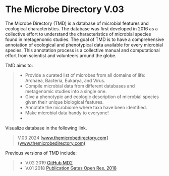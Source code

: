 # The Microbe Directory V.03

The Microbe Directory (TMD) is a database of microbial features and ecological characteristics. The database was first developed in 2016 as a collective effort to understand the characteristics of microbial species found in metagenomic studies.
The goal of TMD is to have a comprehensive annotation of ecological and phenotypical data available for every microbial species. This annotation process is a collective manual and computational effort from scientist and volunteers around the globe.

TMD aims to:

>* Provide a curated list of microbes from all domains of life: Archaea, Bacteria, Eukarya, and Virus.
>* Compile microbial data from different databases and metagenomic studies into a single one.
>* Give a phenotypic and ecologic description of microbial species given their unique biological features.
>* Annotate the microbiome where taxa have been identified.
>* Make microbial data handy to everyone!
>*

Visualize database in the following link.
> V.03 2024 [www.themicrobedirectory.com](www.themicrobedirectory.com)

Previous versions of TMD include:

>* V.02 2019 [GitHub MD2](https://github.com/dcdanko/MD2.git)
>* V.01 2018 [Publication Gates Open Res. 2018](https://www.ncbi.nlm.nih.gov/pmc/articles/PMC5883067/)

